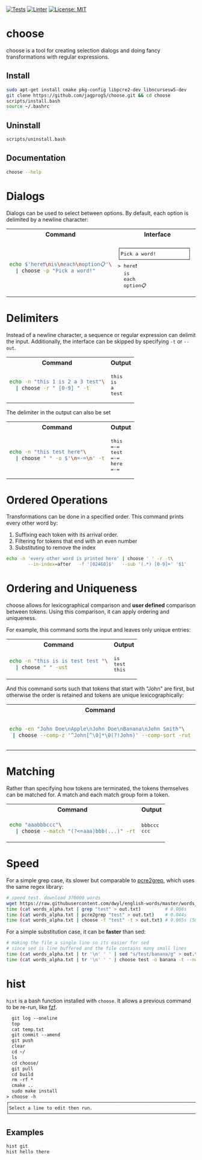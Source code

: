 
[![Tests](https://github.com/jagprog5/choose/actions/workflows/tests.yml/badge.svg)](https://github.com/jagprog5/choose/actions/workflows/tests.yml)
[![Linter](https://github.com/jagprog5/choose/actions/workflows/cpp-linter.yml/badge.svg)](https://github.com/jagprog5/choose/actions/workflows/cpp-linter.yml)
[![License: MIT](https://img.shields.io/badge/License-MIT-yellow.svg)](https://opensource.org/licenses/MIT)

# choose

choose is a tool for creating selection dialogs and doing fancy transformations with regular expressions.
## Install
```bash
sudo apt-get install cmake pkg-config libpcre2-dev libncursesw5-dev
git clone https://github.com/jagprog5/choose.git && cd choose
scripts/install.bash
source ~/.bashrc
```
## Uninstall
```bash
scripts/uninstall.bash
```
## Documentation
```bash
choose --help
```
# Dialogs
Dialogs can be used to select between options. By default, each option is delimited by a newline character:
<table>
<tr>
<th>Command</th>
<th>Interface</th>
</tr>
<tr>
<td>

```bash
echo $'here❗\nis\neach\noption📋'\
  | choose -p "Pick a word!"
```

</td>
<td>

<pre>
┌───────────────────────┐  
│Pick a word!           │  
└───────────────────────┘  
> here❗  
  is  
  each  
  option📋  
</pre>

</td>
</tr>
</table>

# Delimiters

Instead of a newline character, a sequence or regular expression can delimit the input. Additionally, the interface can be skipped by specifying `-t` or `--out`.

<table>
<tr>
<th>Command</th>
<th>Output</th>
</tr>
<tr>
<td>

```bash
echo -n "this 1 is 2 a 3 test"\
  | choose -r " [0-9] " -t
```

</td>
<td>
<pre>
this  
is  
a  
test
</pre>  
</td>
</tr>
</table>

The delimiter in the output can also be set

<table>
<tr>
<th>Command</th>
<th>Output</th>
</tr>
<tr>
<td>

```bash
echo -n "this test here"\
  | choose " " -o $'\n=-=\n' -t
```

</td>
<td>
<pre>
this
=-=
test
=-=
here
=-=
</pre>  
</td>
</tr>
</table>

# Ordered Operations

Transformations can be done in a specified order. This command prints every other word by:

1. Suffixing each token with its arrival order.
2. Filtering for tokens that end with an even number
3. Substituting to remove the index

```bash
echo -n 'every other word is printed here' | choose ' ' -r -t\
        --in-index=after   -f '[02468]$'   --sub '(.*) [0-9]+' '$1'
```

# Ordering and Uniqueness

choose allows for lexicographical comparison and **user defined** comparison between tokens. Using this comparison, it can apply ordering and uniqueness.

For example, this command sorts the input and leaves only unique entries:

<table>
<tr>
<th>Command</th>
<th>Output</th>
</tr>
<tr>
<td>

```bash
echo -n "this is is test test "\
  | choose " " -ust
```

</td>
<td>
<pre>
is
test
this
</pre>  
</td>
</tr>
</table>

And this command sorts such that tokens that start with "John" are first, but otherwise the order is retained and tokens are unique lexicographically:

<table>
<tr>
<th>Command</th>
<th>Output</th>
</tr>
<tr>
<td>

```bash
echo -en "John Doe\nApple\nJohn Doe\nBanana\nJohn Smith"\
 | choose --comp-z '^John[^\0]*\0(?!John)' --comp-sort -rut
```

</td>
<td>
<pre>
John Doe
John Smith
Apple
Banana
</pre>  
</td>
</tr>
</table>

# Matching

Rather than specifying how tokens are terminated, the tokens themselves can be matched for. A match and each match group form a token.

<table>
<tr>
<th>Command</th>
<th>Output</th>
</tr>
<tr>
<td>

```bash
echo "aaabbbccc"\
  | choose --match "(?<=aaa)bbb(...)" -rt
```

</td>
<td>
<pre>
bbbccc
ccc
</pre>  
</td>
</tr>
</table>

# Speed

For a simple grep case, its slower but comparable to [pcre2grep](https://www.pcre.org/current/doc/html/pcre2grep.html), which uses the same regex library:

```bash
# speed test. download 370000 words
wget https://raw.githubusercontent.com/dwyl/english-words/master/words_alpha.txt
time (cat words_alpha.txt | grep "test" > out.txt)         # 0.008s
time (cat words_alpha.txt | pcre2grep "test" > out.txt)    # 0.044s
time (cat words_alpha.txt | choose -f "test" -t > out.txt) # 0.065s (50% slower than pcre2grep)
```

For a simple substitution case, it can be **faster** than sed:

```bash
# making the file a single line so its easier for sed
# since sed is line buffered and the file contains many small lines
time (cat words_alpha.txt | tr '\n' ' ' | sed "s/test/banana/g" > out.txt)                 # 0.028s
time (cat words_alpha.txt | tr '\n' ' ' | choose test -o banana -t --no-delimit > out.txt) # 0.021s
```
# hist

`hist` is a bash function installed with `choose`. It allows a previous command to be re-run, like [fzf](https://github.com/junegunn/fzf).

```txt
  git log --oneline
  top
  cat temp.txt
  git commit --amend
  git push
  clear
  cd ~/
  ls
  cd choose/
  git pull
  cd build
  rm -rf *
  cmake ..
  sudo make install
> choose -h
┌────────────────────────────────────────────────────────────────────────────────┐
│Select a line to edit then run.                                                 │
└────────────────────────────────────────────────────────────────────────────────┘
```
## Examples

```bash
hist git
hist hello there
```

